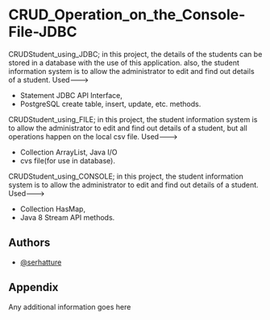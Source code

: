 
# CRUD_Operation_on_the_Console-File-JDBC

 CRUDStudent_using_JDBC;
 in this project,
  the details of the students can be stored in a database with the use of this application.
  also,  the student information system is to allow the administrator to edit and find out details of a student.
  Used--->
  * Statement JDBC API Interface,
  * PostgreSQL create table, insert, update, etc. methods.


 CRUDStudent_using_FILE;
 in this project,
 the student information system is to allow the administrator to edit and find out details of a student,
 but all operations happen on the local csv file.
 Used--->
 * Collection ArrayList, Java I/O
 * cvs file(for use in database).


 CRUDStudent_using_CONSOLE;
in this project,
 the student information system is to allow the administrator to edit and find out details of a student.
 Used--->
 * Collection HasMap,
 * Java 8 Stream API methods.


## Authors

- [@serhatture](https://www.github.com/serhat-ture)


## Appendix

Any additional information goes here


